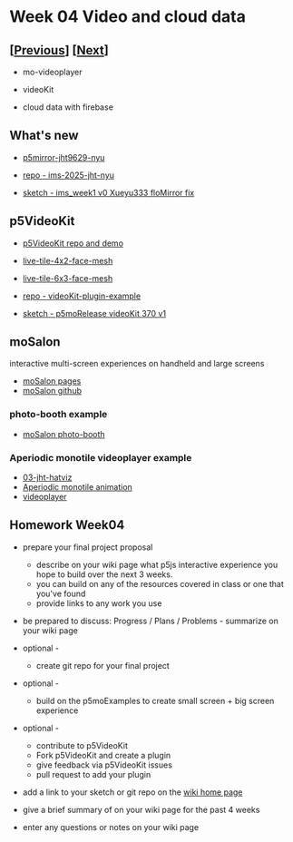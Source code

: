 # Week 04 Video and cloud data

## [[Previous](./03_time.md)] [[Next](./05_proposal.md)]

- mo-videoplayer

- videoKit

- cloud data with firebase

<!-- - Pixel manipulation: raw buffers pixels and GLSL shaders -->

<!-- ## nodejs setup

[https://nodejs.org/en/download](https://nodejs.org/en/download)
 -->

## What's new

- [p5mirror-jht9629-nyu](https://jht9629-nyu.github.io/p5mirror-jht9629-nyu/downloads/gen/sketches_recent.html)

- [repo - ims-2025-jht-nyu](https://github.com/jht9629-nyu/ims-2025-jht-nyu)

- [sketch - ims_week1 v0 Xueyu333 floMirror fix](https://editor.p5js.org/jht9629-nyu/sketches/1MbhCPM60)

<!-- ```
// https://editor.p5js.org/jht9629-nyu/sketches/7hzeHDSIl
// 03-jht-hatviz

https://www.youtube.com/watch?v=W-ECvtIA-5A
Aperiodic monotile animation

https://molab-itp.github.io/moSalon/src/videoplayer/?playlist=W-ECvtIA-5A&title=Aperiodic%20monotile%20animation
``` -->

## p5VideoKit

- [p5VideoKit repo and demo](https://github.com/molab-itp/p5videoKit)

<!-- - [skin-tone-main-qr](https://jht1493.net/p5VideoKit/demo/index.html?u=12&d=videoKit/settings/2022-skin-tone/skin-tone-main-qr.json) -->

- [live-tile-4x2-face-mesh](https://jht1493.net/p5VideoKit/demo/?a=%7B%22setting%22%3A%22live-tile-4x2-face-mesh%22%2C%22comment%22%3A%22live-tile-4x2-face-mesh%22%2C%22back_color%22%3A200%2C%22room_name%22%3A%22VideoKit-SkinTone2%22%2C%22patch_layout%22%3A%22Single%22%2C%22canvas_size%22%3A%22960x540%22%2C%22capture_size%22%3A%22default%22%2C%22render_size%22%3A%22Canvas%22%2C%22chat_name%22%3A%22jht%22%2C%22chat_chk%22%3A0%2C%22live_index%22%3A0%2C%22live_chk%22%3A1%2C%22urects_lock%22%3A0%2C%22urects_count%22%3A1%2C%22canvas_resize_ref%22%3A%22%22%2C%22canvas_data_chk%22%3A1%2C%22mediaDiv_states%22%3A%5Bnull%2C%7B%22vis%22%3A0%2C%22mute%22%3A1%7D%2C%7B%22vis%22%3A0%2C%22mute%22%3A1%7D%5D%2C%22patches%22%3A%5B%7B%22eff_spec%22%3A%7B%22ipatch%22%3A0%2C%22imedia%22%3A1%2C%22eff_label%22%3A%22live_tile_host%22%2C%22urect%22%3A%7B%22width%22%3A960%2C%22height%22%3A540%2C%22x0%22%3A0%2C%22y0%22%3A0%7D%7D%2C%22eff_props%22%3A%7B%22ncell%22%3A2%2C%22width_div%22%3A2%2C%22period%22%3A5%2C%22fit%22%3A%22height%22%2C%22showQRCode%22%3A1%2C%22autoHideQRCode%22%3A1%2C%22image_url%22%3A%22.%2Feffects%2Fqrcode0.png%22%2C%22shift%22%3A1%7D%7D%5D%7D)

- [live-tile-6x3-face-mesh](https://jht1493.net/p5VideoKit/demo/?a=%7B%22setting%22%3A%22live-tile-6x3-face-mesh%22%2C%22comment%22%3A%22live-tile-6x3-face-mesh%22%2C%22back_color%22%3A200%2C%22room_name%22%3A%22VideoKit-SkinTone2%22%2C%22patch_layout%22%3A%22Single%22%2C%22canvas_size%22%3A%22960x540%22%2C%22capture_size%22%3A%22default%22%2C%22render_size%22%3A%22Canvas%22%2C%22chat_name%22%3A%22jht%22%2C%22chat_chk%22%3A0%2C%22live_index%22%3A0%2C%22live_chk%22%3A1%2C%22urects_lock%22%3A0%2C%22urects_count%22%3A1%2C%22canvas_resize_ref%22%3A%22%22%2C%22canvas_data_chk%22%3A1%2C%22mediaDiv_states%22%3A%5Bnull%2C%7B%22vis%22%3A0%2C%22mute%22%3A1%7D%2C%7B%22vis%22%3A0%2C%22mute%22%3A1%7D%5D%2C%22patches%22%3A%5B%7B%22eff_spec%22%3A%7B%22ipatch%22%3A0%2C%22imedia%22%3A1%2C%22eff_label%22%3A%22live_tile_host%22%2C%22urect%22%3A%7B%22width%22%3A960%2C%22height%22%3A540%2C%22x0%22%3A0%2C%22y0%22%3A0%7D%7D%2C%22eff_props%22%3A%7B%22ncell%22%3A3%2C%22width_div%22%3A2%2C%22period%22%3A5%2C%22fit%22%3A%22height%22%2C%22showQRCode%22%3A1%2C%22autoHideQRCode%22%3A1%2C%22image_url%22%3A%22.%2Feffects%2Fqrcode0.png%22%2C%22shift%22%3A1%7D%7D%5D%7D)

- [repo - videoKit-plugin-example ](https://github.com/p5videoKit/videoKit-plugin-example)

- [sketch - p5moRelease videoKit 370 v1](https://editor.p5js.org/jht9629-gmail/sketches/xSrdePcOW)

<!-- - fork repo to customize
- examples plugins:
  - a_example_props
  - a_slit_scan
- creating a setting
- creating a plugin
- bin/build.sh -->

## moSalon

interactive multi-screen experiences on handheld and large screens

- [moSalon pages](https://molab-itp.github.io/moSalon)
- [moSalon github](https://github.com/molab-itp/moSalon)

### photo-booth example

- [moSalon photo-booth](https://molab-itp.github.io/moSalon/src/photo-booth/?v=45)

### Aperiodic monotile videoplayer example

- [03-jht-hatviz](https://editor.p5js.org/jht9629-nyu/sketches/7hzeHDSIl)
- [Aperiodic monotile animation](https://www.youtube.com/watch?v=W-ECvtIA-5A)
- [videoplayer](https://molab-itp.github.io/moSalon/src/videoplayer/?playlist=W-ECvtIA-5A&title=Aperiodic%20monotile%20animation)

<!-- ## p5mo alliance

- [p5moExamples](https://github.com/molab-itp/p5moExamples)

  - multi-device experiences on handheld and large screens
  - creating and updating firebase cloud data
  - p5js examples for p5moLibrary
 -->

## Homework Week04

- prepare your final project proposal

  - describe on your wiki page what p5js interactive experience you hope to build over the next 3 weeks.
  - you can build on any of the resources covered in class or one that you've found
  - provide links to any work you use

- be prepared to discuss: Progress / Plans / Problems - summarize on your wiki page

- optional -

  - create git repo for your final project

- optional -

  - build on the p5moExamples to create small screen + big screen experience

- optional -

  - contribute to p5VideoKit
  - Fork p5VideoKit and create a plugin
  - give feedback via p5VideoKit issues
  - pull request to add your plugin

- add a link to your sketch or git repo on the [wiki home page](https://github.com/p5videoKit/IM-Screens-2025-03-ima/wiki#week-04-homework)

- give a brief summary of on your wiki page for the past 4 weeks
- enter any questions or notes on your wiki page
